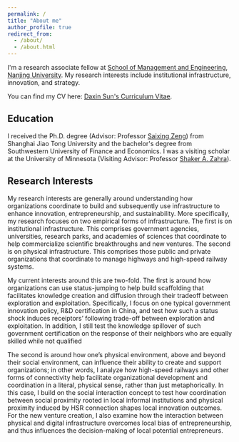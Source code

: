 ```yaml
---
permalink: /
title: "About me"
author_profile: true
redirect_from: 
  - /about/
  - /about.html
---
```


I'm a research associate fellow at [School of Management and Engineering](https://sme.nju.edu.cn/englishversion/main.htm), [Nanjing University](https://www.nju.edu.cn/). My research interests include institutional infrastructure, innovation, and strategy.

You can find my CV here: [Daxin Sun's Curriculum Vitae](../assets/Sun-Daxin-CV-website.pdf).


<h2>Education</h2>
<p> I received the Ph.D. degree (Advisor: Professor <a href="https://www.cityu.edu.hk/adse/mehxli.htm">Saixing Zeng</a>) from Shanghai Jiao Tong University and the bachelor's degree from Southwestern University of Finance and Economics. 
I was a visiting scholar at the University of Minnesota (Visiting Advisor: Professor <a href="https://carlsonschool.umn.edu/faculty/shaker-zahra">Shaker A. Zahra</a>).
</p>

<h2>Research Interests</h2>
<p>
My research interests are generally around understanding how organizations coordinate to build and subsequently use infrastructure to enhance innovation, entrepreneurship, and sustainability. More specifically, my research focuses on two empirical forms of infrastructure. The first is on institutional infrastructure. This comprises government agencies, universities, research parks, and academies of sciences that coordinate to help commercialize scientific breakthroughs and new ventures. The second is on physical infrastructure. This comprises those public and private organizations that coordinate to manage highways and high-speed railway systems. 

My current interests around this are two-fold. The first is around how organizations can use status-jumping to help build scaffolding that facilitates knowledge creation and diffusion through their tradeoff between exploration and exploitation. Specifically, I focus on one typical government innovation policy, R&D certification in China, and test how such a status shock induces receiptors’ following trade-off between exploration and exploitation. In addition, I still test the knowledge spillover of such government certification on the response of their neighbors who are equally skilled while not qualified 

The second is around how one’s physical environment, above and beyond their social environment, can influence their ability to create and support organizations; in other words, I analyze how high-speed railways and other forms of connectivity help facilitate organizational development and coordination in a literal, physical sense, rather than just metaphorically. In this case, I build on the social interaction concept to test how coordination between social proximity rooted in local informal institutions and physical proximity induced by HSR connection shapes local innovation outcomes. For the new venture creation, I also examine how the interaction between physical and digital infrastructure overcomes local bias of entrepreneurship, and thus influences the decision-making of local potential entrepreneurs. 
<p>

